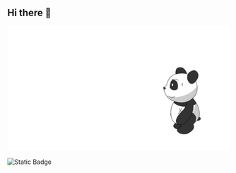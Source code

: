 ## Hi there 👋

<img src="https://github.com/ShivaWel/ShivaWel/blob/main/panda.gif" alt="The Unlimited" with="600">


![Static Badge](https://img.shields.io/badge/py-python-red?style=flat-square&logo=python)


